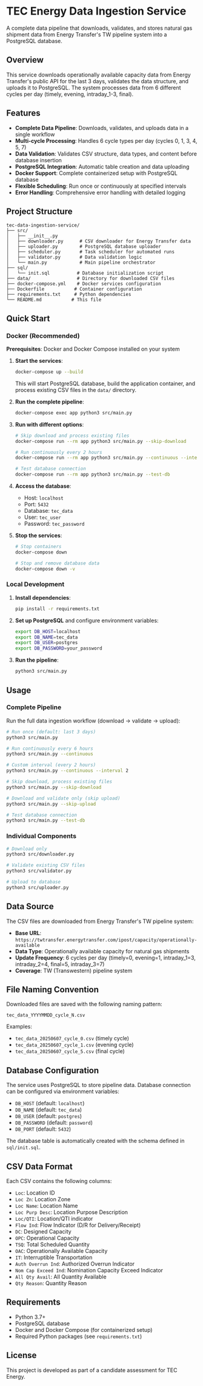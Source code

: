 # TEC Energy Data Ingestion Service

A complete data pipeline that downloads, validates, and stores natural gas shipment data from Energy Transfer's TW pipeline system into a PostgreSQL database.

## Overview

This service downloads operationally available capacity data from Energy Transfer's public API for the last 3 days, validates the data structure, and uploads it to PostgreSQL. The system processes data from 6 different cycles per day (timely, evening, intraday_1-3, final).

## Features

- **Complete Data Pipeline**: Downloads, validates, and uploads data in a single workflow
- **Multi-cycle Processing**: Handles 6 cycle types per day (cycles 0, 1, 3, 4, 5, 7)
- **Data Validation**: Validates CSV structure, data types, and content before database insertion
- **PostgreSQL Integration**: Automatic table creation and data uploading
- **Docker Support**: Complete containerized setup with PostgreSQL database
- **Flexible Scheduling**: Run once or continuously at specified intervals
- **Error Handling**: Comprehensive error handling with detailed logging

## Project Structure

```
tec-data-ingestion-service/
├── src/
│   ├── __init__.py
│   ├── downloader.py      # CSV downloader for Energy Transfer data
│   ├── uploader.py        # PostgreSQL database uploader
│   ├── scheduler.py       # Task scheduler for automated runs
│   ├── validator.py       # Data validation logic
│   └── main.py            # Main pipeline orchestrator
├── sql/
│   └── init.sql          # Database initialization script
├── data/                 # Directory for downloaded CSV files
├── docker-compose.yml    # Docker services configuration
├── Dockerfile           # Container configuration
├── requirements.txt     # Python dependencies
└── README.md           # This file
```

## Quick Start

### Docker (Recommended)

**Prerequisites**: Docker and Docker Compose installed on your system

1. **Start the services**:
   ```bash
   docker-compose up --build
   ```
   This will start PostgreSQL database, build the application container, and process existing CSV files in the `data/` directory.

2. **Run the complete pipeline**:
   ```bash
   docker-compose exec app python3 src/main.py
   ```

3. **Run with different options**:
   ```bash
   # Skip download and process existing files
   docker-compose run --rm app python3 src/main.py --skip-download
   
   # Run continuously every 2 hours
   docker-compose run --rm app python3 src/main.py --continuous --interval 2
   
   # Test database connection
   docker-compose run --rm app python3 src/main.py --test-db
   ```

4. **Access the database**:
   - Host: `localhost`
   - Port: `5432`
   - Database: `tec_data`
   - User: `tec_user` 
   - Password: `tec_password`

5. **Stop the services**:
   ```bash
   # Stop containers
   docker-compose down
   
   # Stop and remove database data
   docker-compose down -v
   ```

### Local Development

1. **Install dependencies**:
   ```bash
   pip install -r requirements.txt
   ```

2. **Set up PostgreSQL** and configure environment variables:
   ```bash
   export DB_HOST=localhost
   export DB_NAME=tec_data
   export DB_USER=postgres
   export DB_PASSWORD=your_password
   ```

3. **Run the pipeline**:
   ```bash
   python3 src/main.py
   ```

## Usage

### Complete Pipeline

Run the full data ingestion workflow (download → validate → upload):

```bash
# Run once (default: last 3 days)
python3 src/main.py

# Run continuously every 6 hours
python3 src/main.py --continuous

# Custom interval (every 2 hours)
python3 src/main.py --continuous --interval 2

# Skip download, process existing files
python3 src/main.py --skip-download

# Download and validate only (skip upload)
python3 src/main.py --skip-upload

# Test database connection
python3 src/main.py --test-db
```

### Individual Components

```bash
# Download only
python3 src/downloader.py

# Validate existing CSV files
python3 src/validator.py

# Upload to database
python3 src/uploader.py
```

## Data Source

The CSV files are downloaded from Energy Transfer's TW pipeline system:
- **Base URL**: `https://twtransfer.energytransfer.com/ipost/capacity/operationally-available`
- **Data Type**: Operationally available capacity for natural gas shipments
- **Update Frequency**: 6 cycles per day (timely=0, evening=1, intraday_1=3, intraday_2=4, final=5, intraday_3=7)
- **Coverage**: TW (Transwestern) pipeline system

## File Naming Convention

Downloaded files are saved with the following naming pattern:
```
tec_data_YYYYMMDD_cycle_N.csv
```

Examples:
- `tec_data_20250607_cycle_0.csv` (timely cycle)
- `tec_data_20250607_cycle_1.csv` (evening cycle)
- `tec_data_20250607_cycle_5.csv` (final cycle)

## Database Configuration

The service uses PostgreSQL to store pipeline data. Database connection can be configured via environment variables:

- `DB_HOST` (default: `localhost`)
- `DB_NAME` (default: `tec_data`)
- `DB_USER` (default: `postgres`)
- `DB_PASSWORD` (default: `password`)
- `DB_PORT` (default: `5432`)

The database table is automatically created with the schema defined in `sql/init.sql`.

## CSV Data Format

Each CSV contains the following columns:
- `Loc`: Location ID
- `Loc Zn`: Location Zone  
- `Loc Name`: Location Name
- `Loc Purp Desc`: Location Purpose Description
- `Loc/QTI`: Location/QTI indicator
- `Flow Ind`: Flow Indicator (D/R for Delivery/Receipt)
- `DC`: Designed Capacity
- `OPC`: Operational Capacity
- `TSQ`: Total Scheduled Quantity
- `OAC`: Operationally Available Capacity
- `IT`: Interruptible Transportation
- `Auth Overrun Ind`: Authorized Overrun Indicator
- `Nom Cap Exceed Ind`: Nomination Capacity Exceed Indicator
- `All Qty Avail`: All Quantity Available
- `Qty Reason`: Quantity Reason

## Requirements

- Python 3.7+
- PostgreSQL database
- Docker and Docker Compose (for containerized setup)
- Required Python packages (see `requirements.txt`)

## License

This project is developed as part of a candidate assessment for TEC Energy.
